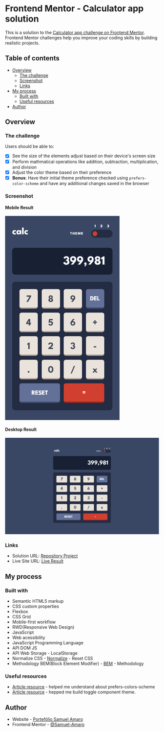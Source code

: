 # Frontend Mentor - Calculator app solution

This is a solution to the [Calculator app challenge on Frontend Mentor](https://www.frontendmentor.io/challenges/calculator-app-9lteq5N29). Frontend Mentor challenges help you improve your coding skills by building realistic projects. 

## Table of contents

- [Overview](#overview)
  - [The challenge](#the-challenge)
  - [Screenshot](#screenshot)
  - [Links](#links)
- [My process](#my-process)
  - [Built with](#built-with)
  - [Useful resources](#useful-resources)
- [Author](#author)

## Overview

### The challenge

Users should be able to:

* [x] See the size of the elements adjust based on their device's screen size
* [x] Perform mathmatical operations like addition, subtraction, multiplication, and division
* [x] Adjust the color theme based on their preference
* [x] **Bonus**: Have their initial theme preference checked using `prefers-color-scheme` and have any additional changes saved in the browser

### Screenshot

#### Mobile Result

![](./images/mobile-result.png)

#### Desktop Result

![](./images/result-desktop.png)

### Links

- Solution URL: [Repository Project](https://github.com/Samuel-Amaro/calculator-app)
- Live Site URL: [Live Result](https://samuel-amaro.github.io/calculator-app/)

## My process

### Built with

- Semantic HTML5 markup
- CSS custom properties
- Flexbox
- CSS Grid
- Mobile-first workflow
- RWD(Responsive Web Design)
- JavaScript
- Web acessibility
- JavaScript Programming Language
- API DOM JS
- API Web Storage - LocalStorage
- Normalize CSS - [Normalize](https://necolas.github.io/normalize.css/) - Reset CSS
- Methodology BEM(Block Element Modifier) - [BEM](http://getbem.com/introduction/) - Methodology

### Useful resources

- [Article resource](https://web.dev/prefers-color-scheme/) - helped me understand about prefers-colors-scheme
- [Article resource](https://web.dev/building-a-theme-switch-component/) - hepped me build toggle component theme.

## Author

- Website - [Portefólio Samuel Amaro](https://samuel-amaro.github.io/portefolio-website/)
- Frontend Mentor - [@Samuel-Amaro](https://www.frontendmentor.io/profile/Samuel-Amaro)

